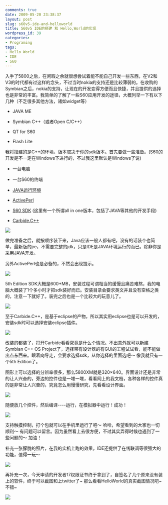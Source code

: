 ```yaml
---
comments: true
date: 2009-05-20 23:38:37
layout: post
slug: s60v5-ide-and-helloworld
title: S60v5 IDE的搭建 和 Hello,World的实现
wordpress_id: 39
categories:
- Programing
tags:
- Hello World
- IDE
- S60
---
```


入手了5800之后，在闲暇之余就很想尝试着能不能自己开发一些东西，在V2和V3的时代都有过这样的念头，不过当时nokia的支持还是比较薄弱的。在收购的Symbian之后，nokia的支持，让现在的开发变得方便而且快捷，并且提供的选择也是非常的丰富。我简单的了解了一些S60应用开发的途径，大概列举一下有以下几种（不乏很多其他方法，诸如widget等）






  * JAVA ME


  * Symbian C++（或者Open C/C++）


  * QT for S60


  * Flash Lite




我将搭建的是C++的环境，版本取决于你的sdk版本。首先要做一些准备。(S60的开发是不一定在Windows下进行的，不过我这里默认是Windows了说)






  * 一台电脑


  * 一台S60的终端


  * [JAVA运行环境](http://www.java.com/zh_CN/download/manual.jsp)


  * [ActivePerl](http://www.activestate.com/activeperl/downloads/)


  * [S60 SDK](http://www.forum.nokia.com/info/sw.nokia.com/id/ec866fab-4b76-49f6-b5a5-af0631419e9c/S60_All_in_One_SDKs.html) (这里有一个所谓all in one版本，包括了JAVA等其他的开发手段)


  * [Carbide.C++](http://www.forum.nokia.com/info/sw.nokia.com/id/dbb8841d-832c-43a6-be13-f78119a2b4cb.html)




![](/upload/2009-05-20_Package.png)




做完准备之后，就按顺序装下来，Java应该一般人都有吧，没有的话装个也简单，最新版的jre，不需要完整的jdk，只是IDE是JAVA环境运行的而已。除非你是采用JAVA开发。




另外ActivePerl也是必备的，不然会出现提示。




![](/upload/2009-05-18_perl_needed.png)




5th Edition SDK大概是600+MB，安装过程可谓相当的缓慢且痛苦难熬，我的电脑大概装了1个多小时才把sdk装好而已。安装目录会要求英文并且没有空格之类的，注意一下就好了。装完之后也是一个比较大的玩意儿了。




![](/upload/2009-05-18_Big!.png)




至于Carbide.C++，是基于eclipse的产物，所以其实用eclipse也是可以开发的，安装sdk时可以选择安装eclipse插件。




![](/upload/2009-05-18_JAVAsupport.png)




改装的都装了，打开Carbide看看究竟是什么个情况。不出意外就可以新建Symbian C++ OS Project了，选择带有设计器的有GUI的工程试试看，能不能做出点东西来。跟着向导走，会要求选择sdk，从你选择的里面选吧～ 像我就只有一个5th Edition了。




图形上可以选择的分辨率很多，那么5800XM就是320×640。界面设计还是非常的让人兴奋的，旁边的控件也是一堆一堆，看看网上的我文档，各种各样的控件真的是非常让人兴奋的，究竟怎么用慢慢研究，先看看设计界面。







![](/upload/2009-05-20_GUIdesign.png)




随便放几个控件，然后编译----运行，在模拟器中运行！成功！







![](/upload/2009-05-20_HelloWorld.png)




支持触摸控制，打个包就可以在手机里运行了吧～ 哈哈，希望看到的大家也一切顺利～ 有问题可以留言。因为虽然看上去很方便，不过其实弄得时候也遇到了一些问题的～ 加油！




补充一张朦胧的照片，在我的实机上跑的效果。IDE还提供了在线联调等很强大的功能，值得一玩～




![](/upload/2009-05-20_HelloWorld_onPhone.jpg)







再补充一次，今天申请的开发者17权限证书终于拿到了，自签名了几个原来没有装上的软件，终于可以截图和上twitter了~ 那么看看HelloWorld的真实截图情况吧~ 不错~




![](/upload/Scr000001.jpg)
